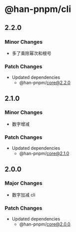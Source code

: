 # @han-pnpm/cli

## 2.2.0

### Minor Changes

- 多了乘除幂次和根号

### Patch Changes

- Updated dependencies
  - @han-pnpm/core@2.2.0

## 2.1.0

### Minor Changes

- 数字增减

### Patch Changes

- Updated dependencies
  - @han-pnpm/core@2.1.0

## 2.0.0

### Major Changes

- 数字加减 cli

### Patch Changes

- Updated dependencies
  - @han-pnpm/core@2.0.0
